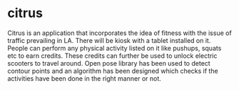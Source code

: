 # citrus
Citrus is an application that incorporates the idea of fitness with the issue of traffic prevailing in LA.  There will be kiosk with a tablet installed on it. People can perform any physical activity listed on it like pushups, squats etc to earn credits. These credits can further be used to unlock electric scooters to travel around. Open pose library has been used to detect contour points and an algorithm has been designed which checks if the activities have been done in the right manner or not. 
